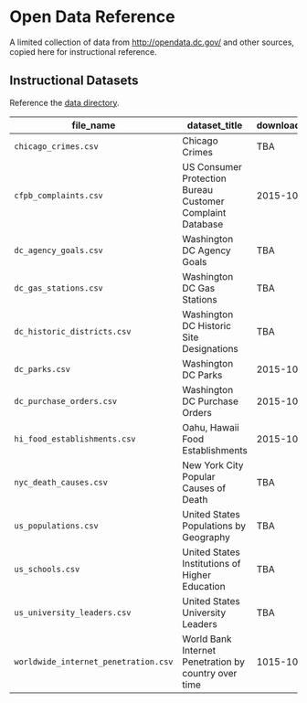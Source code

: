 # Open Data Reference

A limited collection of data from http://opendata.dc.gov/ and other sources,
 copied here for instructional reference.

## Instructional Datasets

Reference the [data directory](/data).

file_name | dataset_title | downloaded_on | source_url | original_file_name
--- | --- | --- | --- | ---
`chicago_crimes.csv` | Chicago Crimes | TBA | TBA | TBA
`cfpb_complaints.csv` | US Consumer Protection Bureau Customer Complaint Database | 2015-10-31 | https://data.consumerfinance.gov/api/views/s6ew-h6mp/rows.csv?accessType=DOWNLOAD | `Consumer_Complaints.csv`
`dc_agency_goals.csv` | Washington DC Agency Goals | TBA | TBA | TBA
`dc_gas_stations.csv` | Washington DC Gas Stations | TBA | TBA | TBA
`dc_historic_districts.csv` | Washington DC Historic Site Designations | TBA | TBA | TBA
`dc_parks.csv` | Washington DC Parks | 2015-10-05 | http://opendata.dc.gov/datasets/287eaa2ecbff4d699762bbc6795ffdca_9 | `DC_Parks.csv`
`dc_purchase_orders.csv` | Washington DC Purchase Orders | 2015-10-05 | http://opendata.dc.gov/datasets/f61f962c2ce84f2caa1919d425c8061d_0| `pass_FY2015_Feb.csv`
`hi_food_establishments.csv` | Oahu, Hawaii Food Establishments | 2015-10-31 | https://data.hawaii.gov/api/views/qkvm-skze/rows.csv?accessType=DOWNLOAD | `OAHU_Food_Establishments`
`nyc_death_causes.csv` | New York City Popular Causes of Death | TBA | TBA | TBA
`us_populations.csv` | United States Populations by Geography | TBA | TBA | TBA
`us_schools.csv` | United States Institutions of Higher Education | TBA | TBA | TBA
`us_university_leaders.csv` | United States University Leaders | TBA | TBA | TBA
`worldwide_internet_penetration.csv` | World Bank Internet Penetration by country over time | 1015-10-31 | http://databank.worldbank.org/data/reports.aspx?Id=3bdec3cd&Report_Name=Internet-%EF%BF%BCPenetration-over-time | `Internet Penetration over time_Data.csv`
